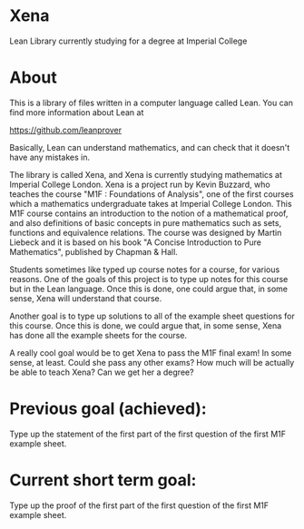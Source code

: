 # Xena
Lean Library currently studying for a degree at Imperial College 

# About

This is a library of files written in a computer language called Lean.
You can find more information about Lean at

https://github.com/leanprover

Basically, Lean can understand mathematics, and can check that it
doesn't have any mistakes in.

The library is called Xena, and Xena is currently studying mathematics
at Imperial College London. Xena is a project run by Kevin Buzzard,
who teaches the course "M1F : Foundations of Analysis", one of the
first courses which a mathematics undergraduate takes at Imperial College London.
This M1F course contains an introduction to the notion of a mathematical proof,
and also definitions of basic concepts in pure mathematics such as sets, functions
and equivalence relations. The course was designed by Martin Liebeck
and it is based on his book "A Concise Introduction to Pure Mathematics",
published by Chapman & Hall.

Students sometimes like typed up course notes for a course, for various
reasons. One of the goals of this project is to type up notes for this course
but in the Lean language. Once this is done, one could argue that, in some
sense, Xena will understand that course. 

Another goal is to type up solutions to all of the example sheet questions
for this course. Once this is done, we could argue that, in some sense,
Xena has done all the example sheets for the course.

A really cool goal would be to get Xena to pass the M1F final exam! In
some sense, at least. Could she pass any other exams? How much will be
actually be able to teach Xena? Can we get her a degree?

# Previous goal (achieved):

Type up the statement of the first part of the first question of the first M1F example sheet.

# Current short term goal: 

Type up the proof of the first part of the first question of the first M1F example sheet.
